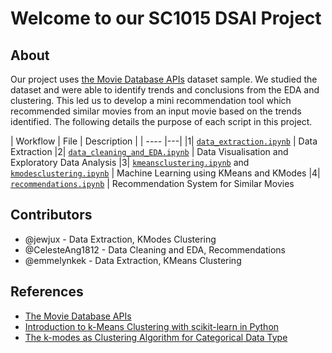 # Welcome to our SC1015 DSAI Project

## About

Our project uses [the Movie Database APIs](https://developers.themoviedb.org/3/getting-started) dataset sample. We studied the dataset and were able to identify trends and conclusions from the EDA and clustering. This led us to develop a mini recommendation tool which recommended similar movies from an input movie based on the trends identified. The following details the purpose of each script in this project.

| Workflow | File | Description |
| ---- |---|
|1| [`data_extraction.ipynb`](data_extraction.ipynb) | Data Extraction
|2| [`data_cleaning_and_EDA.ipynb`](data_cleaning_and_EDA.ipynb) | Data Visualisation and Exploratory Data Analysis
|3| [`kmeansclustering.ipynb`](kmeansclustering.ipynb) and [`kmodesclustering.ipynb`](kmodesclustering.ipynb) | Machine Learning using KMeans and KModes
|4| [`recommendations.ipynb`](recommmendations.ipynb) | Recommendation System for Similar Movies

## Contributors
* @jewjux - Data Extraction, KModes Clustering
* @CelesteAng1812 - Data Cleaning and EDA, Recommendations
* @emmelynkek - Data Extraction, KMeans Clustering

## References
* [The Movie Database APIs](https://developers.themoviedb.org/3/getting-started)
* [Introduction to k-Means Clustering with scikit-learn in Python](https://www.datacamp.com/tutorial/k-means-clustering-python?utm_source=google&utm_medium=paid_search&utm_campaignid=19589720821&utm_adgroupid=143216588577&utm_device=c&utm_keyword=&utm_matchtype=&utm_network=g&utm_adpostion=&utm_creative=645433043010&utm_targetid=dsa-1947282172981&utm_loc_interest_ms=&utm_loc_physical_ms=9062504&utm_content=dsa~page~community-tuto&utm_campaign=230119_1-sea~dsa~tutorials_2-b2c_3-row-p1_4-prc_5-na_6-na_7-le_8-pdsh-go_9-na_10-na_11-na-marayc23&gclid=CjwKCAjwq-WgBhBMEiwAzKSH6GZtN-FSRi2TqpBM__wSv04-x41HMcg_UA4Q5Q1mrII-HBZgroxSiRoCDPwQAvD_BwE)
* [The k-modes as Clustering Algorithm for Categorical Data Type](https://medium.com/geekculture/the-k-modes-as-clustering-algorithm-for-categorical-data-type-bcde8f95efd7)